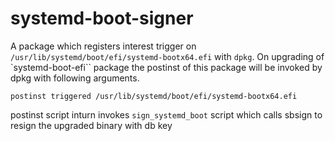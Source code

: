 # systemd-boot-signer

A package which registers interest trigger on
`/usr/lib/systemd/boot/efi/systemd-bootx64.efi` with `dpkg`. On upgrading of
`systemd-boot-efi`` package the postinst of this package will be invoked by dpkg
with following arguments.

`postinst triggered /usr/lib/systemd/boot/efi/systemd-bootx64.efi`

postinst script inturn invokes `sign_systemd_boot` script which calls sbsign to resign
the upgraded binary with db key 


